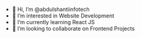 - 👋 Hi, I’m @abdulshantiinfotech
- 👀 I’m interested in Website Development
- 🌱 I’m currently learning React JS
- 💞️ I’m looking to collaborate on Frontend Projects

<!---
abdulshantiinfotech/abdulshantiinfotech is a ✨ special ✨ repository because its `README.md` (this file) appears on your GitHub profile.
You can click the Preview link to take a look at your changes.
--->
